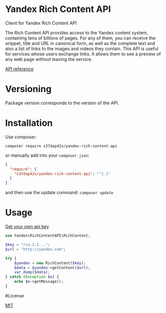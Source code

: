# Yandex Rich Content API

Client for Yandex Rich Content API

The Rich Content API provides access to the Yandex content system, containing tens of billions of pages. For any of them, you can receive the snippet, title and URL in canonical form, as well as the complete text and also a list of links to the images and videos they contain. This API is useful for services whose users exchange links. It allows them to see a preview of any web page without leaving the service.

[API reference](https://tech.yandex.com/rca/)

# Versioning

Package version corresponds to the version of the API.

# Installation
Use composer:

`composer require s37dap42x/yandex-rich-content-api`

or manually add into your `composer.json`:

```json
{
  "require": {
    "s37dap42x/yandex-rich-content-api": "^1.1"
  }
}
```

and then use the update command:
`composer update`

# Usage

[Get your own api key](https://tech.yandex.com/keys/get/?service=rca)

```php
use Yandex\RichContentAPI\RichContent;

$key = "rca.1.1...";
$url = "http://yandex.com";

try {
    $yandex = new RichContent($key);
    $data = $yandex->getContent($url);
    var_dump($data);
} catch (Exception $e) {
    echo $e->getMessage();
}
```

#License

[MIT](LICENSE)